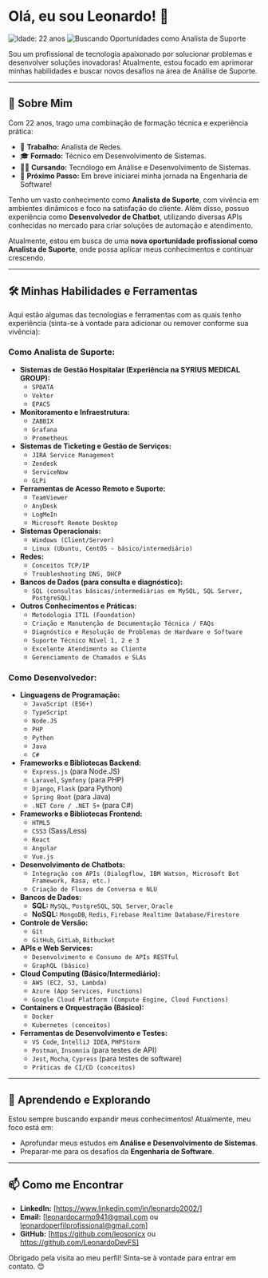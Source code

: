 # Olá, eu sou Leonardo! 👋

<p align="left">
  <img src="https://img.shields.io/badge/Idade-22_anos-blue" alt="Idade: 22 anos">
  <img src="https://img.shields.io/badge/Status-Buscando_Oportunidades_como_Analista_de_Suporte-brightgreen" alt="Buscando Oportunidades como Analista de Suporte">
</p>

Sou um profissional de tecnologia apaixonado por solucionar problemas e desenvolver soluções inovadoras! Atualmente, estou focado em aprimorar minhas habilidades e buscar novos desafios na área de Análise de Suporte.

---

## 🚀 Sobre Mim

Com 22 anos, trago uma combinação de formação técnica e experiência prática:

* 💼 **Trabalho:** Analista de Redes.
* 🎓 **Formado:** Técnico em Desenvolvimento de Sistemas.
* 👨‍💻 **Cursando:** Tecnólogo em Análise e Desenvolvimento de Sistemas.
* 🎯 **Próximo Passo:** Em breve iniciarei minha jornada na Engenharia de Software!


Tenho um vasto conhecimento como **Analista de Suporte**, com vivência em ambientes dinâmicos e foco na satisfação do cliente. Além disso, possuo experiência como **Desenvolvedor de Chatbot**, utilizando diversas APIs conhecidas no mercado para criar soluções de automação e atendimento.

Atualmente, estou em busca de uma **nova oportunidade profissional como Analista de Suporte**, onde possa aplicar meus conhecimentos e continuar crescendo.

---

## 🛠️ Minhas Habilidades e Ferramentas

Aqui estão algumas das tecnologias e ferramentas com as quais tenho experiência (sinta-se à vontade para adicionar ou remover conforme sua vivência):

### Como Analista de Suporte:
* **Sistemas de Gestão Hospitalar (Experiência na SYRIUS MEDICAL GROUP):**
    * `SPDATA`
    * `Vektor`
    * `EPACS`
* **Monitoramento e Infraestrutura:**
    * `ZABBIX`
    * `Grafana`
    * `Prometheus`
* **Sistemas de Ticketing e Gestão de Serviços:**
    * `JIRA Service Management`
    * `Zendesk`
    * `ServiceNow`
    * `GLPi`
* **Ferramentas de Acesso Remoto e Suporte:**
    * `TeamViewer`
    * `AnyDesk`
    * `LogMeIn`
    * `Microsoft Remote Desktop`
* **Sistemas Operacionais:**
    * `Windows (Client/Server)`
    * `Linux (Ubuntu, CentOS - básico/intermediário)`
* **Redes:**
    * `Conceitos TCP/IP`
    * `Troubleshooting DNS, DHCP`
* **Bancos de Dados (para consulta e diagnóstico):**
    * `SQL (consultas básicas/intermediárias em MySQL, SQL Server, PostgreSQL)`
* **Outros Conhecimentos e Práticas:**
    * `Metodologia ITIL (Foundation)`
    * `Criação e Manutenção de Documentação Técnica / FAQs`
    * `Diagnóstico e Resolução de Problemas de Hardware e Software`
    * `Suporte Técnico Nível 1, 2 e 3`
    * `Excelente Atendimento ao Cliente`
    * `Gerenciamento de Chamados e SLAs`

### Como Desenvolvedor:
* **Linguagens de Programação:**
    * `JavaScript (ES6+)`
    * `TypeScript`
    * `Node.JS`
    * `PHP`
    * `Python`
    * `Java`
    * `C#`
* **Frameworks e Bibliotecas Backend:**
    * `Express.js` (para Node.JS)
    * `Laravel`, `Symfony` (para PHP)
    * `Django`, `Flask` (para Python)
    * `Spring Boot` (para Java)
    * `.NET Core / .NET 5+` (para C#)
* **Frameworks e Bibliotecas Frontend:**
    * `HTML5`
    * `CSS3` (Sass/Less)
    * `React`
    * `Angular`
    * `Vue.js`
* **Desenvolvimento de Chatbots:**
    * `Integração com APIs (Dialogflow, IBM Watson, Microsoft Bot Framework, Rasa, etc.)`
    * `Criação de Fluxos de Conversa e NLU`
* **Bancos de Dados:**
    * **SQL:** `MySQL`, `PostgreSQL`, `SQL Server`, `Oracle`
    * **NoSQL:** `MongoDB`, `Redis`, `Firebase Realtime Database/Firestore`
* **Controle de Versão:**
    * `Git`
    * `GitHub`, `GitLab`, `Bitbucket`
* **APIs e Web Services:**
    * `Desenvolvimento e Consumo de APIs RESTful`
    * `GraphQL (básico)`
* **Cloud Computing (Básico/Intermediário):**
    * `AWS (EC2, S3, Lambda)`
    * `Azure (App Services, Functions)`
    * `Google Cloud Platform (Compute Engine, Cloud Functions)`
* **Containers e Orquestração (Básico):**
    * `Docker`
    * `Kubernetes (conceitos)`
* **Ferramentas de Desenvolvimento e Testes:**
    * `VS Code`, `IntelliJ IDEA`, `PHPStorm`
    * `Postman`, `Insomnia` (para testes de API)
    * `Jest`, `Mocha`, `Cypress` (para testes de software)
    * `Práticas de CI/CD (conceitos)`

---

## 🌱 Aprendendo e Explorando

Estou sempre buscando expandir meus conhecimentos! Atualmente, meu foco está em:
* Aprofundar meus estudos em **Análise e Desenvolvimento de Sistemas**.
* Preparar-me para os desafios da **Engenharia de Software**.

---

## 📫 Como me Encontrar

* **LinkedIn:** [https://www.linkedin.com/in/leonardo2002/]
* **Email:** [leonardocarmo941@gmail.com ou leonardoperfilprofissional@gmail.com]
* **GitHub:** [https://github.com/leosonicx ou https://github.com/LeonardoDevFS]

Obrigado pela visita ao meu perfil! Sinta-se à vontade para entrar em contato. 😊

